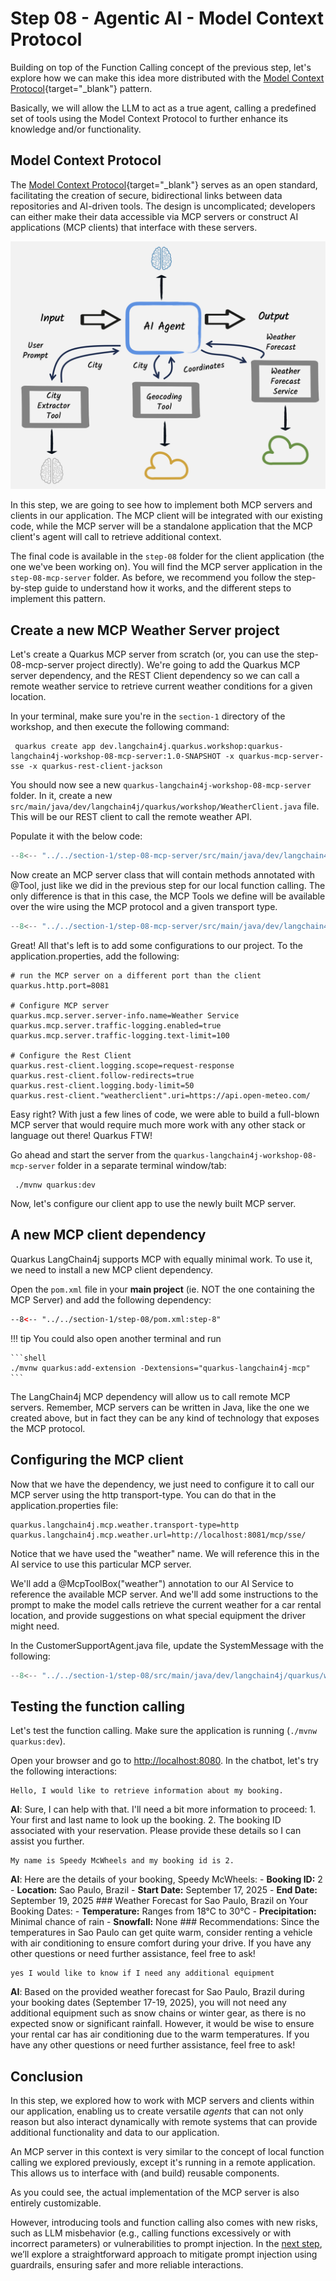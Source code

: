 # Step 08 - Agentic AI - Model Context Protocol

Building on top of the Function Calling concept of the previous step, let's explore how we can make this idea more distributed with the [Model Context Protocol](https://docs.quarkiverse.io/quarkus-mcp-server/dev/index.html){target="_blank"} pattern.

Basically, we will allow the LLM to act as a true agent, calling a predefined set of tools using the Model Context Protocol to further enhance its knowledge and/or functionality. 

## Model Context Protocol

The [Model Context Protocol](https://modelcontextprotocol.io/introduction){target="_blank"} serves as an open standard, facilitating the creation of secure,
bidirectional links between data repositories and AI-driven tools. The design is uncomplicated;
developers can either make their data accessible via MCP servers or construct AI applications
(MCP clients) that interface with these servers.

![MCP](../images/mcp.png)

In this step, we are going to see how to implement both MCP servers and clients in our application. The MCP client will be integrated with our existing code, while the MCP server will be a standalone application that the MCP client's agent will call to retrieve additional context.

The final code is available in the `step-08` folder for the client application (the one we've been working on). You will find the MCP server application in the `step-08-mcp-server` folder.
As before, we recommend you follow the step-by-step guide to understand how it works, and the different steps to implement this pattern.

## Create a new MCP Weather Server project

Let's create a Quarkus MCP server from scratch (or, you can use the step-08-mcp-server project directly). We're going to add the Quarkus MCP server dependency, and the REST Client dependency so we can call a remote weather service to retrieve current weather conditions for a given location.

In your terminal, make sure you're in the `section-1` directory of the workshop, and then execute the following command:

```shell
 quarkus create app dev.langchain4j.quarkus.workshop:quarkus-langchain4j-workshop-08-mcp-server:1.0-SNAPSHOT -x quarkus-mcp-server-sse -x quarkus-rest-client-jackson
```

You should now see a new `quarkus-langchain4j-workshop-08-mcp-server` folder. In it, create a new `src/main/java/dev/langchain4j/quarkus/workshop/WeatherClient.java` file. This will be our REST client to call the remote weather API. 

Populate it with the below code:

```java title="WeatherClient.java"
--8<-- "../../section-1/step-08-mcp-server/src/main/java/dev/langchain4j/quarkus/workshop/WeatherClient.java"
```
Now create an MCP server class that will contain methods annotated with @Tool, just like we did in the previous step for our local function calling. The only difference is that in this case, the MCP Tools we define will be available over the wire using the MCP protocol and a given transport type.

```java title="Weather.java"
--8<-- "../../section-1/step-08-mcp-server/src/main/java/dev/langchain4j/quarkus/workshop/Weather.java"
```

Great! All that's left is to add some configurations to our project. To the application.properties, add the following:

```properties title="application.properties"
# run the MCP server on a different port than the client
quarkus.http.port=8081

# Configure MCP server
quarkus.mcp.server.server-info.name=Weather Service
quarkus.mcp.server.traffic-logging.enabled=true
quarkus.mcp.server.traffic-logging.text-limit=100

# Configure the Rest Client
quarkus.rest-client.logging.scope=request-response
quarkus.rest-client.follow-redirects=true
quarkus.rest-client.logging.body-limit=50
quarkus.rest-client."weatherclient".uri=https://api.open-meteo.com/
```

Easy right? With just a few lines of code, we were able to build a full-blown MCP server that would require much more work with any other stack or language out there! Quarkus FTW!

Go ahead and start the server from the `quarkus-langchain4j-workshop-08-mcp-server` folder in a separate terminal window/tab:

```shell
 ./mvnw quarkus:dev
```

Now, let's configure our client app to use the newly built MCP server.

## A new MCP client dependency

Quarkus LangChain4j supports MCP with equally minimal work. To use it, we need to install a new MCP client dependency.

Open the `pom.xml` file in your **main project** (ie. NOT the one containing the MCP Server) and add the following dependency:

```xml title="pom.xml"
--8<-- "../../section-1/step-08/pom.xml:step-8"
```

!!! tip
    You could also open another terminal and run

    ```shell
    ./mvnw quarkus:add-extension -Dextensions="quarkus-langchain4j-mcp"
    ```

The LangChain4j MCP dependency will allow us to call remote MCP servers. Remember, MCP servers can be written in Java, like the one we created above, but in fact they can be any kind of technology that exposes the MCP protocol.

## Configuring the MCP client

Now that we have the dependency, we just need to configure it to call our MCP server using the http transport-type. You can do that in the application.properties file:

```properties title="application.properties"
quarkus.langchain4j.mcp.weather.transport-type=http
quarkus.langchain4j.mcp.weather.url=http://localhost:8081/mcp/sse/
```

Notice that we have used the "weather" name. We will reference this in the AI service to use this particular MCP server. 

We'll add a @McpToolBox("weather") annotation to our AI Service to reference the available MCP server. And we'll add some instructions to the prompt to make the model calls retrieve the current weather for a car rental location, and provide suggestions on what special equipment the driver might need.

In the CustomerSupportAgent.java file, update the SystemMessage with the following:

```java title="CustomerSupportAgent.java"
--8<-- "../../section-1/step-08/src/main/java/dev/langchain4j/quarkus/workshop/CustomerSupportAgent.java"
```

## Testing the function calling

Let's test the function calling. Make sure the application is running (`./mvnw quarkus:dev`).

Open your browser and go to [http://localhost:8080](http://localhost:8080).
In the chatbot, let's try the following interactions:

```text title="You"
Hello, I would like to retrieve information about my booking.
```

**AI**: Sure, I can help with that. I'll need a bit more information to proceed: 1. Your first and last name to look up the booking. 2. The booking ID associated with your reservation. Please provide these details so I can assist you further.

```text title="You"
My name is Speedy McWheels and my booking id is 2.
```

**AI**: Here are the details of your booking, Speedy McWheels: - **Booking ID:** 2 - **Location:** Sao Paulo, Brazil - **Start Date:** September 17, 2025 - **End Date:** September 19, 2025 ### Weather Forecast for Sao Paulo, Brazil on Your Booking Dates: - **Temperature:** Ranges from 18°C to 30°C - **Precipitation:** Minimal chance of rain - **Snowfall:** None ### Recommendations: Since the temperatures in Sao Paulo can get quite warm, consider renting a vehicle with air conditioning to ensure comfort during your drive. If you have any other questions or need further assistance, feel free to ask!

```text title="You"
yes I would like to know if I need any additional equipment
```

**AI**: Based on the provided weather forecast for Sao Paulo, Brazil during your booking dates (September 17-19, 2025), you will not need any additional equipment such as snow chains or winter gear, as there is no expected snow or significant rainfall. However, it would be wise to ensure your rental car has air conditioning due to the warm temperatures. If you have any other questions or need further assistance, feel free to ask!

[//]: # (![type:video]&#40;images/chat-booking.mp4&#41;{: style='width: 80%'})

## Conclusion

In this step, we explored how to work with MCP servers and clients within our application, enabling us to create versatile _agents_ that can not only reason but also interact dynamically with remote systems that can provide additional functionality and data to our application.

An MCP server in this context is very similar to the concept of local function calling we explored previously, except it's running in a remote application. This allows us to interface with (and build) reusable components.

As you could see, the actual implementation of the MCP server is also entirely customizable.

However, introducing tools and function calling also comes with new risks, such as LLM misbehavior (e.g., calling functions excessively or with incorrect parameters) or vulnerabilities to prompt injection.
In the [next step](./step-09), we’ll explore a straightforward approach to mitigate prompt injection using guardrails, ensuring safer and more reliable interactions.
